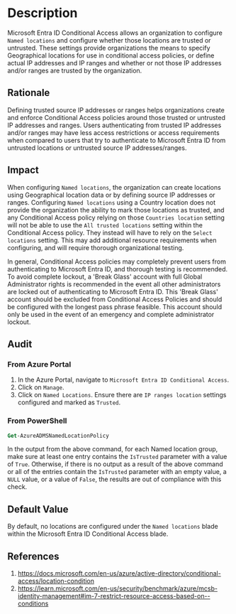 # Description

Microsoft Entra ID Conditional Access allows an organization to configure `Named locations` and configure whether those locations are trusted or untrusted. These settings provide organizations the means to specify Geographical locations for use in conditional access policies, or define actual IP addresses and IP ranges and whether or not those IP addresses and/or ranges are trusted by the organization.

## Rationale

Defining trusted source IP addresses or ranges helps organizations create and enforce Conditional Access policies around those trusted or untrusted IP addresses and ranges. Users authenticating from trusted IP addresses and/or ranges may have less access restrictions or access requirements when compared to users that try to authenticate to Microsoft Entra ID from untrusted locations or untrusted source IP addresses/ranges.

## Impact

When configuring `Named locations`, the organization can create locations using Geographical location data or by defining source IP addresses or ranges. Configuring `Named locations` using a Country location does not provide the organization the ability to mark those locations as trusted, and any Conditional Access policy relying on those `Countries location` setting will not be able to use the `All trusted locations` setting within the Conditional Access policy. They instead will have to rely on the `Select locations` setting. This may add additional resource requirements when configuring, and will require thorough organizational testing.

In general, Conditional Access policies may completely prevent users from authenticating to Microsoft Entra ID, and thorough testing is recommended. To avoid complete lockout, a 'Break Glass' account with full Global Administrator rights is recommended in the event all other administrators are locked out of authenticating to Microsoft Entra ID. This 'Break Glass' account should be excluded from Conditional Access Policies and should be configured with the longest pass phrase feasible. This account should only be used in the event of an emergency and complete administrator lockout.

## Audit

### From Azure Portal

1. In the Azure Portal, navigate to `Microsoft Entra ID Conditional Access`.
2. Click on `Manage`.
3. Click on `Named Locations`.
Ensure there are `IP ranges location` settings configured and marked as `Trusted`.

### From PowerShell

```ps
Get-AzureADMSNamedLocationPolicy
```

In the output from the above command, for each Named location group, make sure at least one entry contains the `IsTrusted` parameter with a value of `True`. Otherwise, if there is no output as a result of the above command or all of the entries contain the `IsTrusted` parameter with an empty value, a `NULL` value, or a value of `False`, the results are out of compliance with this check.

## Default Value

By default, no locations are configured under the `Named locations` blade within the Microsoft Entra ID Conditional Access blade.

## References

1. <https://docs.microsoft.com/en-us/azure/active-directory/conditional-access/location-condition>
2. <https://learn.microsoft.com/en-us/security/benchmark/azure/mcsb-identity-management#im-7-restrict-resource-access-based-on--conditions>
